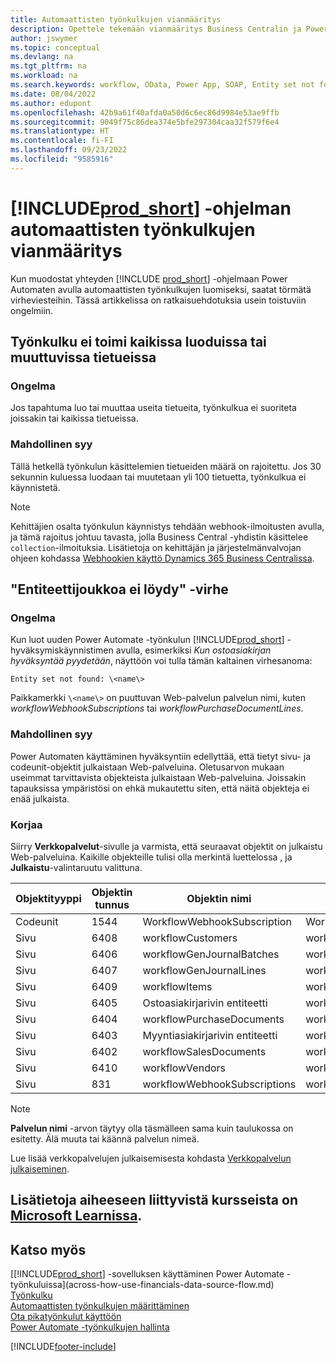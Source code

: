 ```yaml
---
title: Automaattisten työnkulkujen vianmääritys
description: Opettele tekemään vianmääritys Business Centralin ja Power Automaten väliselle yhteydelle, kun rakennat automaattista työnkulkua.
author: jswymer
ms.topic: conceptual
ms.devlang: na
ms.tgt_pltfrm: na
ms.workload: na
ms.search.keywords: workflow, OData, Power App, SOAP, Entity set not found, workflowWebhookSubscriptions, Power Automate,
ms.date: 08/04/2022
ms.author: edupont
ms.openlocfilehash: 42b9a61f40afda0a50d6c6ec86d9984e53ae9ffb
ms.sourcegitcommit: 9049f75c86dea374e5bfe297304caa32f579f6e4
ms.translationtype: HT
ms.contentlocale: fi-FI
ms.lasthandoff: 09/23/2022
ms.locfileid: "9585916"
---
```

# <a name="troubleshoot-your-prod_short-automated-workflows"></a>[!INCLUDE[prod_short](includes/prod_short.md)] -ohjelman automaattisten työnkulkujen vianmääritys

Kun muodostat yhteyden [!INCLUDE [prod_short](includes/prod_short.md)] -ohjelmaan Power Automaten avulla automaattisten työnkulkujen luomiseksi, saatat törmätä virheviesteihin. Tässä artikkelissa on ratkaisuehdotuksia usein toistuviin ongelmiin.

## <a name="flow-doesnt-run-on-all-records-created-or-changed"></a>Työnkulku ei toimi kaikissa luoduissa tai muuttuvissa tietueissa

### <a name="problem"></a>Ongelma

Jos tapahtuma luo tai muuttaa useita tietueita, työnkulkua ei suoriteta joissakin tai kaikissa tietueissa.

### <a name="possible-cause"></a>Mahdollinen syy

Tällä hetkellä työnkulun käsittelemien tietueiden määrä on rajoitettu. Jos 30 sekunnin kuluessa luodaan tai muutetaan yli 100 tietuetta, työnkulkua ei käynnistetä.

> [!NOTE]
> Kehittäjien osalta työnkulun käynnistys tehdään webhook-ilmoitusten avulla, ja tämä rajoitus johtuu tavasta, jolla Business Central -yhdistin käsittelee `collection`-ilmoituksia. Lisätietoja on kehittäjän ja järjestelmänvalvojan ohjeen kohdassa [Webhookien käyttö Dynamics 365 Business Centralissa](/dynamics365/business-central/dev-itpro/api-reference/v2.0/dynamics-subscriptions#notes-for-power-automate-flows).

## <a name="entity-set-not-found-error"></a>"Entiteettijoukkoa ei löydy" -virhe

### <a name="problem"></a>Ongelma

Kun luot uuden Power Automate -työnkulun [!INCLUDE[prod_short](includes/prod_short.md)] -hyväksymiskäynnistimen avulla, esimerkiksi *Kun ostoasiakirjan hyväksyntää pyydetään*, näyttöön voi tulla tämän kaltainen virhesanoma:

`Entity set not found: \<name\>`

Paikkamerkki `\<name\>` on puuttuvan Web-palvelun palvelun nimi, kuten *workflowWebhookSubscriptions* tai *workflowPurchaseDocumentLines*.

### <a name="possible-cause"></a>Mahdollinen syy

Power Automaten käyttäminen hyväksyntiin edellyttää, että tietyt sivu- ja codeunit-objektit julkaistaan Web-palveluina. Oletusarvon mukaan useimmat tarvittavista objekteista julkaistaan Web-palveluina. Joissakin tapauksissa ympäristösi on ehkä mukautettu siten, että näitä objekteja ei enää julkaista.

### <a name="fix"></a>Korjaa

Siirry **Verkkopalvelut**-sivulle ja varmista, että seuraavat objektit on julkaistu Web-palveluina. Kaikille objekteille tulisi olla merkintä luettelossa , ja **Julkaistu**-valintaruutu valittuna.  

| Objektityyppi | Objektin tunnus | Objektin nimi | Palvelun nimi |
|--|--|--|--|
| Codeunit | 1544 | WorkflowWebhookSubscription | WorkflowActionResponse |
| Sivu | 6408 | workflowCustomers | workflowCustomers |
| Sivu | 6406 | workflowGenJournalBatches | workflowGenJournalBatches |
| Sivu | 6407 | workflowGenJournalLines | workflowGenJournalLines |
| Sivu | 6409 | workflowItems | workflowItems |
| Sivu | 6405 | Ostoasiakirjarivin entiteetti | workflowPurchaseDocumentLines |
| Sivu | 6404 | workflowPurchaseDocuments | workflowPurchaseDocuments |
| Sivu | 6403 | Myyntiasiakirjarivin entiteetti | workflowSalesDocumentLines |
| Sivu | 6402 | workflowSalesDocuments | workflowSalesDocuments |
| Sivu | 6410 | workflowVendors | workflowVendors |
| Sivu | 831 | workflowWebhookSubscriptions | workflowWebhookSubscriptions |

> [!NOTE]
> **Palvelun nimi** -arvon täytyy olla täsmälleen sama kuin taulukossa on esitetty. Älä muuta tai käännä palvelun nimeä.

Lue lisää verkkopalvelujen julkaisemisesta kohdasta [Verkkopalvelun julkaiseminen](across-how-publish-web-service.md).

## <a name="see-related-training-at-microsoft-learn"></a>Lisätietoja aiheeseen liittyvistä kursseista on [Microsoft Learnissa](/learn/modules/use-power-automate/).

## <a name="see-also"></a>Katso myös

[[!INCLUDE[prod_short](includes/prod_short.md)] -sovelluksen käyttäminen Power Automate -työnkuluissa](across-how-use-financials-data-source-flow.md)  
[Työnkulku](across-workflow.md)  
[Automaattisten työnkulkujen määrittäminen](/dynamics365/business-central/dev-itpro/powerplatform/automate-workflows)  
[Ota pikatyönkulut käyttöön](/dynamics365/business-central/dev-itpro/powerplatform/instant-flows)  
[Power Automate -työnkulkujen hallinta](/dynamics365/business-central/dev-itpro/powerplatform/manage-power-automate-flows)  

[!INCLUDE[footer-include](includes/footer-banner.md)]
